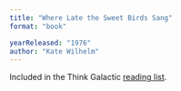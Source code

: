 ```yaml
---
title: "Where Late the Sweet Birds Sang"
format: "book"

yearReleased: "1976"
author: "Kate Wilhelm"
---
```

Included in the Think Galactic <a href="http://thinkgalactic.org/reading-lists/by-author/">reading list</a>.
 
